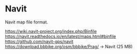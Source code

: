 # Navit

Navit map file format.

https://wiki.navit-project.org/index.php/Binfile
https://navit.readthedocs.io/en/latest/maps.html#binfile
https://github.com/navit-gps/navit
https://download.bbbike.org/osm/bbbike/Prag/ -> Navit (25 MB)
